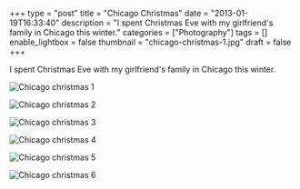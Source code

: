 +++
type = "post"
title = "Chicago Christmas"
date = "2013-01-19T16:33:40"
description = "I spent Christmas Eve with my girlfriend's family in Chicago this winter."
categories = ["Photography"]
tags = []
enable_lightbox = false
thumbnail = "chicago-christmas-1.jpg"
draft = false
+++

<p>I spent Christmas Eve with my girlfriend's family in Chicago this winter.</p>
<p><img style="display:block; margin-left:auto; margin-right:auto;" src="chicago-christmas-1.jpg" alt="Chicago christmas 1" title="chicago-christmas-1.jpg" border="0"   /></p>
<p><img style="display:block; margin-left:auto; margin-right:auto;" src="chicago-christmas-2.jpg" alt="Chicago christmas 2" title="chicago-christmas-2.jpg" border="0"   /></p>
<p><img style="display:block; margin-left:auto; margin-right:auto;" src="chicago-christmas-3.jpg" alt="Chicago christmas 3" title="chicago-christmas-3.jpg" border="0"   /></p>
<p><img style="display:block; margin-left:auto; margin-right:auto;" src="chicago-christmas-4.jpg" alt="Chicago christmas 4" title="chicago-christmas-4.jpg" border="0"   /></p>
<p><img style="display:block; margin-left:auto; margin-right:auto;" src="chicago-christmas-5.jpg" alt="Chicago christmas 5" title="chicago-christmas-5.jpg" border="0"   /></p>
<p><img style="display:block; margin-left:auto; margin-right:auto;" src="chicago-christmas-6.jpg" alt="Chicago christmas 6" title="chicago-christmas-6.jpg" border="0"   /></p>
    